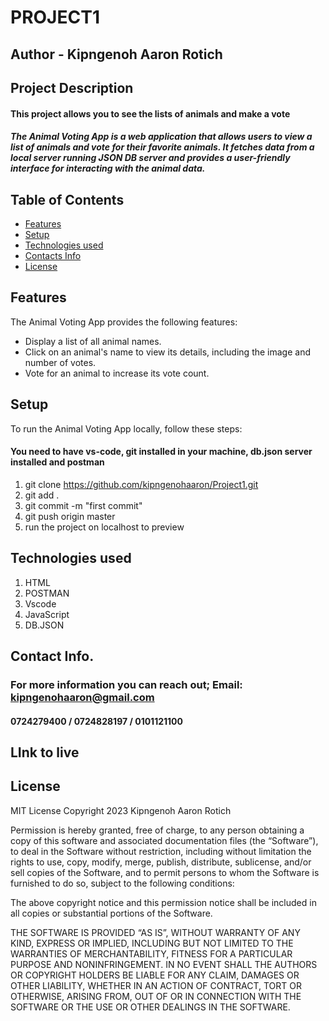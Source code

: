 # PROJECT1

## Author - Kipngenoh Aaron Rotich

## Project Description

#### This project allows you to see the lists of animals and make a vote 

##### The Animal Voting App is a web application that allows users to view a list of animals and vote for their favorite animals. It fetches data from a local server running JSON DB server and provides a user-friendly interface for interacting with the animal data.

## Table of Contents

- [Features](#features)
- [Setup](#setup)
- [Technologies used](#Technologiesused)
- [Contacts Info](#ContactsInfo)
- [License](#license)

## Features

The Animal Voting App provides the following features:

- Display a list of all animal names.
- Click on an animal's name to view its details, including the image and number of votes.
- Vote for an animal to increase its vote count.



## Setup

To run the Animal Voting App locally, follow these steps:


#### You need to have vs-code, git installed in your machine, db.json server installed and postman

1. git clone https://github.com/kipngenohaaron/Project1.git
2. git add .
3. git commit -m "first commit"
4. git push origin master
5. run the project on localhost to preview

## Technologies used

1. HTML
2. POSTMAN
3. Vscode
4. JavaScript
5. DB.JSON


## Contact Info.

### For more information you can reach out; Email: kipngenohaaron@gmail.com
#### 0724279400 / 0724828197 / 0101121100
## LInk to live 

## License
MIT License
Copyright 2023 Kipngenoh Aaron Rotich

Permission is hereby granted, free of charge, to any person obtaining a copy of this software and associated documentation files (the “Software”), to deal in the Software without restriction, including without limitation the rights to use, copy, modify, merge, publish, distribute, sublicense, and/or sell copies of the Software, and to permit persons to whom the Software is furnished to do so, subject to the following conditions:

The above copyright notice and this permission notice shall be included in all copies or substantial portions of the Software.

THE SOFTWARE IS PROVIDED “AS IS”, WITHOUT WARRANTY OF ANY KIND, EXPRESS OR IMPLIED, INCLUDING BUT NOT LIMITED TO THE WARRANTIES OF MERCHANTABILITY, FITNESS FOR A PARTICULAR PURPOSE AND NONINFRINGEMENT. IN NO EVENT SHALL THE AUTHORS OR COPYRIGHT HOLDERS BE LIABLE FOR ANY CLAIM, DAMAGES OR OTHER LIABILITY, WHETHER IN AN ACTION OF CONTRACT, TORT OR OTHERWISE, ARISING FROM, OUT OF OR IN CONNECTION WITH THE SOFTWARE OR THE USE OR OTHER DEALINGS IN THE SOFTWARE.